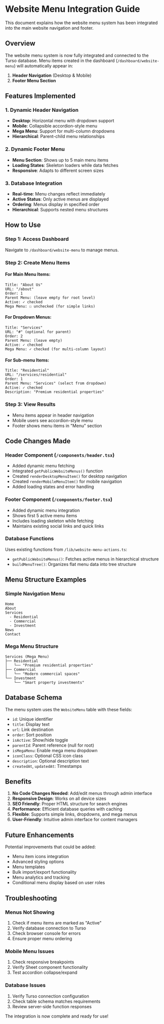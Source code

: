 # Website Menu Integration Guide

This document explains how the website menu system has been integrated into the main website navigation and footer.

## Overview

The website menu system is now fully integrated and connected to the Turso database. Menu items created in the dashboard (`/dashboard/website-menu`) will automatically appear in:

1. **Header Navigation** (Desktop & Mobile)
2. **Footer Menu Section**

## Features Implemented

### 1. Dynamic Header Navigation

- **Desktop**: Horizontal menu with dropdown support
- **Mobile**: Collapsible accordion-style menu
- **Mega Menu**: Support for multi-column dropdowns
- **Hierarchical**: Parent-child menu relationships

### 2. Dynamic Footer Menu

- **Menu Section**: Shows up to 5 main menu items
- **Loading States**: Skeleton loaders while data fetches
- **Responsive**: Adapts to different screen sizes

### 3. Database Integration

- **Real-time**: Menu changes reflect immediately
- **Active Status**: Only active menus are displayed
- **Ordering**: Menus display in specified order
- **Hierarchical**: Supports nested menu structures

## How to Use

### Step 1: Access Dashboard

Navigate to `/dashboard/website-menu` to manage menus.

### Step 2: Create Menu Items

#### For Main Menu Items:

```
Title: "About Us"
URL: "/about"
Order: 1
Parent Menu: (leave empty for root level)
Active: ✓ checked
Mega Menu: ☐ unchecked (for simple links)
```

#### For Dropdown Menus:

```
Title: "Services"
URL: "#" (optional for parent)
Order: 2
Parent Menu: (leave empty)
Active: ✓ checked
Mega Menu: ✓ checked (for multi-column layout)
```

#### For Sub-menu Items:

```
Title: "Residential"
URL: "/services/residential"
Order: 1
Parent Menu: "Services" (select from dropdown)
Active: ✓ checked
Description: "Premium residential properties"
```

### Step 3: View Results

- Menu items appear in header navigation
- Mobile users see accordion-style menu
- Footer shows menu items in "Menu" section

## Code Changes Made

### Header Component (`/components/header.tsx`)

- Added dynamic menu fetching
- Integrated `getPublicWebsiteMenus()` function
- Created `renderDesktopMenuItem()` for desktop navigation
- Created `renderMobileMenuItem()` for mobile navigation
- Added loading states and error handling

### Footer Component (`/components/footer.tsx`)

- Added dynamic menu integration
- Shows first 5 active menu items
- Includes loading skeleton while fetching
- Maintains existing social links and quick links

### Database Functions

Uses existing functions from `/lib/website-menu-actions.ts`:

- `getPublicWebsiteMenus()`: Fetches active menus in hierarchical structure
- `buildMenuTree()`: Organizes flat menu data into tree structure

## Menu Structure Examples

### Simple Navigation Menu

```
Home
About
Services
  - Residential
  - Commercial
  - Investment
News
Contact
```

### Mega Menu Structure

```
Services (Mega Menu)
├── Residential
│   └── "Premium residential properties"
├── Commercial
│   └── "Modern commercial spaces"
└── Investment
    └── "Smart property investments"
```

## Database Schema

The menu system uses the `WebsiteMenu` table with these fields:

- `id`: Unique identifier
- `title`: Display text
- `url`: Link destination
- `order`: Sort position
- `isActive`: Show/hide toggle
- `parentId`: Parent reference (null for root)
- `isMegaMenu`: Enable mega menu dropdown
- `iconClass`: Optional CSS icon class
- `description`: Optional description text
- `createdAt`, `updatedAt`: Timestamps

## Benefits

1. **No Code Changes Needed**: Add/edit menus through admin interface
2. **Responsive Design**: Works on all device sizes
3. **SEO Friendly**: Proper HTML structure for search engines
4. **Performance**: Efficient database queries with caching
5. **Flexible**: Supports simple links, dropdowns, and mega menus
6. **User-Friendly**: Intuitive admin interface for content managers

## Future Enhancements

Potential improvements that could be added:

- Menu item icons integration
- Advanced styling options
- Menu templates
- Bulk import/export functionality
- Menu analytics and tracking
- Conditional menu display based on user roles

## Troubleshooting

### Menus Not Showing

1. Check if menu items are marked as "Active"
2. Verify database connection to Turso
3. Check browser console for errors
4. Ensure proper menu ordering

### Mobile Menu Issues

1. Check responsive breakpoints
2. Verify Sheet component functionality
3. Test accordion collapse/expand

### Database Issues

1. Verify Turso connection configuration
2. Check table schema matches requirements
3. Review server-side function responses

The integration is now complete and ready for use!

